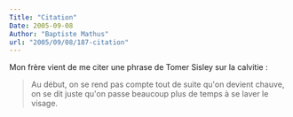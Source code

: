 ```yaml
---
Title: "Citation"
Date: 2005-09-08
Author: "Baptiste Mathus"
url: "2005/09/08/187-citation"
---
```




Mon frère vient de me citer une phrase de Tomer Sisley sur la calvitie :

> Au début, on se rend pas compte tout de suite qu'on devient chauve, on
> se dit juste qu'on passe beaucoup plus de temps à se laver le visage.

